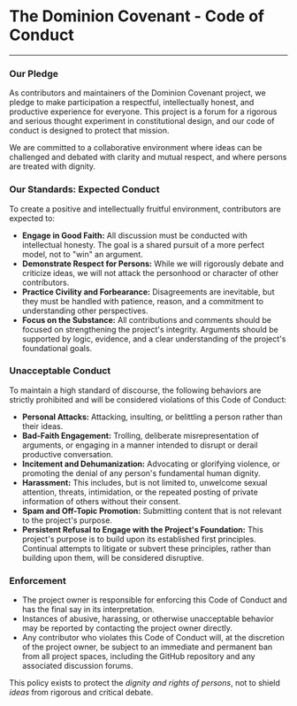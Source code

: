 # The Dominion Covenant - Code of Conduct

---

### Our Pledge

As contributors and maintainers of the Dominion Covenant project, we pledge to make participation a respectful, intellectually honest, and productive experience for everyone. This project is a forum for a rigorous and serious thought experiment in constitutional design, and our code of conduct is designed to protect that mission.

We are committed to a collaborative environment where ideas can be challenged and debated with clarity and mutual respect, and where persons are treated with dignity.

### Our Standards: Expected Conduct

To create a positive and intellectually fruitful environment, contributors are expected to:

*   **Engage in Good Faith:** All discussion must be conducted with intellectual honesty. The goal is a shared pursuit of a more perfect model, not to "win" an argument.
*   **Demonstrate Respect for Persons:** While we will rigorously debate and criticize ideas, we will not attack the personhood or character of other contributors.
*   **Practice Civility and Forbearance:** Disagreements are inevitable, but they must be handled with patience, reason, and a commitment to understanding other perspectives.
*   **Focus on the Substance:** All contributions and comments should be focused on strengthening the project's integrity. Arguments should be supported by logic, evidence, and a clear understanding of the project's foundational goals.

### Unacceptable Conduct

To maintain a high standard of discourse, the following behaviors are strictly prohibited and will be considered violations of this Code of Conduct:

*   **Personal Attacks:** Attacking, insulting, or belittling a person rather than their ideas.
*   **Bad-Faith Engagement:** Trolling, deliberate misrepresentation of arguments, or engaging in a manner intended to disrupt or derail productive conversation.
*   **Incitement and Dehumanization:** Advocating or glorifying violence, or promoting the denial of any person's fundamental human dignity.
*   **Harassment:** This includes, but is not limited to, unwelcome sexual attention, threats, intimidation, or the repeated posting of private information of others without their consent.
*   **Spam and Off-Topic Promotion:** Submitting content that is not relevant to the project's purpose.
*   **Persistent Refusal to Engage with the Project's Foundation:** This project's purpose is to build upon its established first principles. Continual attempts to litigate or subvert these principles, rather than building upon them, will be considered disruptive.

### Enforcement

*   The project owner is responsible for enforcing this Code of Conduct and has the final say in its interpretation.
*   Instances of abusive, harassing, or otherwise unacceptable behavior may be reported by contacting the project owner directly.
*   Any contributor who violates this Code of Conduct will, at the discretion of the project owner, be subject to an immediate and permanent ban from all project spaces, including the GitHub repository and any associated discussion forums.

This policy exists to protect the *dignity and rights of persons*, not to shield *ideas* from rigorous and critical debate.
